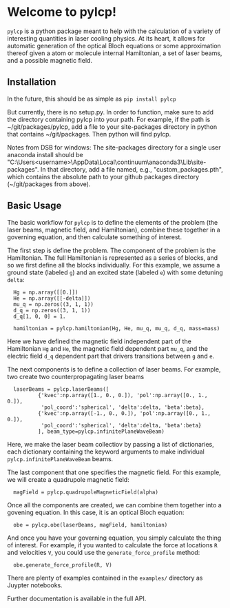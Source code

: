 Welcome to pylcp!
=================================

`pylcp` is a python package meant to help with the calculation of a variety of
interesting quantities in laser cooling physics.  At its heart, it allows for
automatic generation of the optical Bloch equations or some approximation
thereof given a atom or molecule internal Hamiltonian, a set of laser beams, and
a possible magnetic field.

Installation
------------
In the future, this should be as simple as `pip install pylcp`

But currently, there is no setup.py.  In order to function, make sure to add the
directory containing pylcp into your path.  For example, if the path is
~/git/packages/pylcp, add a file to your site-packages directory in python
that contains ~/git/packages.  Then python will find pylcp.

Notes from DSB for windows:
The site-packages directory for a single user anaconda install should be
"C:\Users\<username>\AppData\Local\continuum\anaconda3\Lib\site-packages".
In that directory, add a file named, e.g., "custom_packages.pth", which
contains the absolute path to your github packages directory (~/git/packages
from above).


Basic Usage
-----------
The basic workflow for `pylcp` is to define the elements of the problem (the
laser beams, magnetic field, and Hamiltonian), combine these together in a
governing equation, and then calculate something of interest.

The first step is define the problem.  The component of the problem is the
Hamiltonian.  The full Hamiltonian is represented as a series of blocks, and
so we first define all the blocks individually.  For this example, we assume
a ground state (labeled `g`) and an excited state (labeled `e`) with some
detuning `delta`:
```
  Hg = np.array([[0.]])
  He = np.array([[-delta]])
  mu_q = np.zeros((3, 1, 1))
  d_q = np.zeros((3, 1, 1))
  d_q[1, 0, 0] = 1.

  hamiltonian = pylcp.hamiltonian(Hg, He, mu_q, mu_q, d_q, mass=mass)
```
Here we have defined the magnetic field independent part of the Hamiltonian `Hg`
and `He`, the magnetic field dependent part `mu_q`, and the electric field `d_q`
dependent part that drivers transitions between `g` and `e`.

The next components is to define a collection of laser beams.  For example,
two create two counterpropagating laser beams

```
  laserBeams = pylcp.laserBeams([
          {'kvec':np.array([1., 0., 0.]), 'pol':np.array([0., 1., 0.]),
           'pol_coord':'spherical', 'delta':delta, 'beta':beta},
          {'kvec':np.array([-1., 0., 0.]), 'pol':np.array([0., 1., 0.]),
           'pol_coord':'spherical', 'delta':delta, 'beta':beta}
          ], beam_type=pylcp.infinitePlaneWaveBeam)
```

Here, we make the laser beam collectiov by passing a list of dictionaries, each
dictionary containing the keyword arguments to make individual
`pylcp.infinitePlaneWaveBeam` beams.

The last component that one specifies the magnetic field.  For this example, we
will create a quadrupole magnetic field:
```
  magField = pylcp.quadrupoleMagneticField(alpha)
```

Once all the components are created, we can combine them together into a
govening equation.  In this case, it is an optical Bloch equation:
```
  obe = pylcp.obe(laserBeams, magField, hamiltonian)
```

And once you have your governing equation, you simply calculate the thing of
interest.  For example, if you wanted to calculate the force at locations `R`
and velocities `V`, you could use the `generate_force_profile` method:
```
  obe.generate_force_profile(R, V)
```

There are plenty of examples contained in the `examples/` directory as Juypter
notebooks.

Further documentation is available in the full API.
